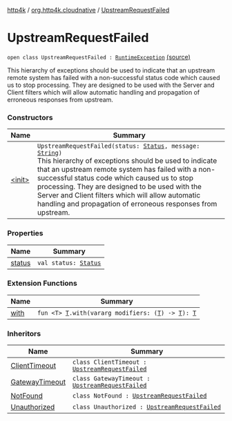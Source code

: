 [http4k](../../index.md) / [org.http4k.cloudnative](../index.md) / [UpstreamRequestFailed](./index.md)

# UpstreamRequestFailed

`open class UpstreamRequestFailed : `[`RuntimeException`](https://kotlinlang.org/api/latest/jvm/stdlib/kotlin/-runtime-exception/index.html) [(source)](https://github.com/http4k/http4k/blob/master/http4k-cloudnative/src/main/kotlin/org/http4k/cloudnative/UpstreamRequestFailed.kt#L15)

This hierarchy of exceptions should be used to indicate that an upstream remote system has failed with a
non-successful status code which caused us to stop processing. They are designed to be used with the
Server and Client filters which will allow automatic handling and propagation of erroneous responses from
upstream.

### Constructors

| Name | Summary |
|---|---|
| [&lt;init&gt;](-init-.md) | `UpstreamRequestFailed(status: `[`Status`](../../org.http4k.core/-status/index.md)`, message: `[`String`](https://kotlinlang.org/api/latest/jvm/stdlib/kotlin/-string/index.html)`)`<br>This hierarchy of exceptions should be used to indicate that an upstream remote system has failed with a non-successful status code which caused us to stop processing. They are designed to be used with the Server and Client filters which will allow automatic handling and propagation of erroneous responses from upstream. |

### Properties

| Name | Summary |
|---|---|
| [status](status.md) | `val status: `[`Status`](../../org.http4k.core/-status/index.md) |

### Extension Functions

| Name | Summary |
|---|---|
| [with](../../org.http4k.core/with.md) | `fun <T> `[`T`](../../org.http4k.core/with.md#T)`.with(vararg modifiers: (`[`T`](../../org.http4k.core/with.md#T)`) -> `[`T`](../../org.http4k.core/with.md#T)`): `[`T`](../../org.http4k.core/with.md#T) |

### Inheritors

| Name | Summary |
|---|---|
| [ClientTimeout](../-client-timeout/index.md) | `class ClientTimeout : `[`UpstreamRequestFailed`](./index.md) |
| [GatewayTimeout](../-gateway-timeout/index.md) | `class GatewayTimeout : `[`UpstreamRequestFailed`](./index.md) |
| [NotFound](../-not-found/index.md) | `class NotFound : `[`UpstreamRequestFailed`](./index.md) |
| [Unauthorized](../-unauthorized/index.md) | `class Unauthorized : `[`UpstreamRequestFailed`](./index.md) |
